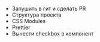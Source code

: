 * Запушить в гит и сделать PR
* Структура проекта
* CSS Modules
* Prettier
* Вынести checkbox в компонент